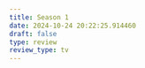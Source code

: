 ```yaml
---
title: Season 1
date: 2024-10-24 20:22:25.914460
draft: false
type: review
review_type: tv
---
```


